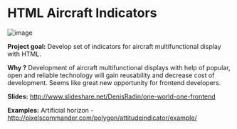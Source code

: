 HTML Aircraft Indicators
========================
![image](http://pixelscommander.com/polygon/attitudeindicator/attitudeindicator.png)

**Project goal:** Develop set of indicators for aircraft multifunctional display with HTML. 

**Why ?** Development of aircraft multifunctional displays with help of popular, open and reliable technology will gain reusability and decrease cost of development. Seems like great new opportunity for frontend developers.

**Slides:** http://www.slideshare.net/DenisRadin/one-world-one-frontend

**Examples:**
Artificial horizon - http://pixelscommander.com/polygon/attitudeindicator/example/
